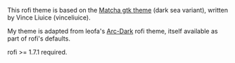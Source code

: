 This rofi theme is based on the [Matcha gtk theme](https://github.com/vinceliuice/Matcha-gtk-theme) (dark sea variant), written by Vince Liuice (vinceliuice).

My theme is adapted from leofa's [Arc-Dark](https://github.com/davatorium/rofi/blob/next/themes/Arc-Dark.rasi) rofi theme, itself available as part of rofi's defaults.

rofi >= 1.7.1 required.
